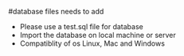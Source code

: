 #database files needs to add

- Please use a test.sql file for database
- Import the database on local machine or server 
- Compatiblity of os Linux, Mac and Windows
